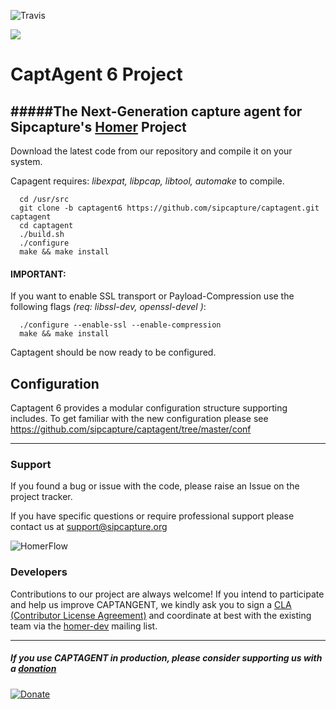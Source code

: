 ![Travis](https://travis-ci.org/sipcapture/captagent.svg?branch=master)

![](http://i.imgur.com/3kEIR.png)

CaptAgent 6 Project
=========

#####The Next-Generation capture agent for Sipcapture's [Homer](https://github.com/sipcapture/homer) Project
-------------

Download the latest code from our repository and compile it on your system.

Capagent requires: *libexpat, libpcap, libtool, automake* to compile.
```
  cd /usr/src
  git clone -b captagent6 https://github.com/sipcapture/captagent.git captagent
  cd captagent
  ./build.sh
  ./configure
  make && make install
```
  
#### IMPORTANT: 
If you want to enable SSL transport or Payload-Compression use the following flags *(req: libssl-dev, openssl-devel )*:

```
  ./configure --enable-ssl --enable-compression
  make && make install
```

Captagent should be now ready to be configured.

## Configuration

Captagent 6 provides a modular configuration structure supporting includes.
To get familiar with the new configuration please see https://github.com/sipcapture/captagent/tree/master/conf


-------------

### Support
If you found a bug or issue with the code, please raise an Issue on the project tracker.

If you have specific questions or require professional support please contact us at support@sipcapture.org

![HomerFlow](http://i.imgur.com/U7UBI.png)


### Developers
Contributions to our project are always welcome! If you intend to participate and help us improve CAPTANGENT, we kindly ask you to sign a [CLA (Contributor License Agreement)](http://cla.qxip.net) and coordinate at best with the existing team via the [homer-dev](http://groups.google.com/group/homer-dev) mailing list.


----------

##### If you use CAPTAGENT in production, please consider supporting us with a [donation](https://www.paypal.com/cgi-bin/webscr?cmd=_donations&business=donation%40sipcapture%2eorg&lc=US&item_name=SIPCAPTURE&no_note=0&currency_code=EUR&bn=PP%2dDonationsBF%3abtn_donateCC_LG%2egif%3aNonHostedGuest)

[![Donate](https://www.paypalobjects.com/en_US/i/btn/btn_donateCC_LG.gif)](https://www.paypal.com/cgi-bin/webscr?cmd=_donations&business=donation%40sipcapture%2eorg&lc=US&item_name=SIPCAPTURE&no_note=0&currency_code=EUR&bn=PP%2dDonationsBF%3abtn_donateCC_LG%2egif%3aNonHostedGuest)


